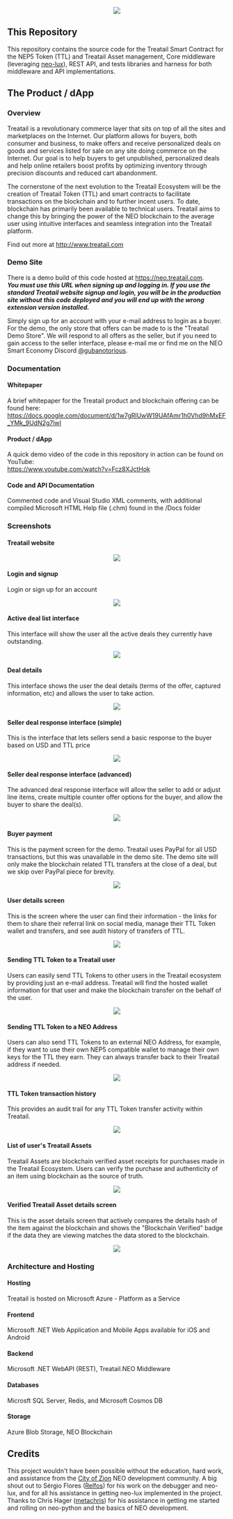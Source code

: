 <p align="center">
  <img src="Treatail.png" />
</p>

## This Repository
This repository contains the source code for the Treatail Smart Contract for the NEP5 Token (TTL) and Treatail Asset management, Core middleware (leveraging [neo-lux](https://github.com/Relfos/neo-lux)), REST API, and tests libraries and harness for both middleware and API implementations.

## The Product / dApp
### Overview
Treatail is a revolutionary commerce layer that sits on top of all the sites and marketplaces on the Internet.  Our platform allows for buyers, both consumer and business, to make offers and receive personalized deals on goods and services listed for sale on any site doing commerce on the Internet.  Our goal is to help buyers to get unpublished, personalized deals and help online retailers boost profits by optimizing inventory through precision discounts and reduced cart abandonment.

The cornerstone of the next evolution to the Treatail Ecosystem will be the creation of Treatail Token (TTL) and smart contracts to facilitate transactions on the blockchain and to further incent users.  To date, blockchain has primarily been available to technical users.  Treatail aims to change this by bringing the power of the NEO blockchain to the average user using intuitive interfaces and seamless integration into the Treatail platform.

Find out more at http://www.treatail.com

### Demo Site
There is a demo build of this code hosted at https://neo.treatail.com.              
**_You must use this URL when signing up and logging in.  If you use the standard Treatail website signup and login, you will be in the production site without this code deployed and you will end up with the wrong extension version installed._**

Simply sign up for an account with your e-mail address to login as a buyer.  For the demo, the only store that offers can be made to is the "Treatail Demo Store".  We will respond to all offers as the seller, but if you need to gain access to the seller interface, please e-mail me or find me on the NEO Smart Economy Discord [@gubanotorious](https://discord.gg/zRq6Jba).

### Documentation
#### Whitepaper
A brief whitepaper for the Treatail product and blockchain offering can be found here:
https://docs.google.com/document/d/1w7gRlUwW19UAfAmr1h0Vhd9hMxEF_YMk_9UdN2g7lwI

#### Product / dApp 
A quick demo video of the code in this repository in action can be found on YouTube:                
https://www.youtube.com/watch?v=Fcz8XJctHok

#### Code and API Documentation 
Commented code and Visual Studio XML comments, with additional compiled Microsoft HTML Help file (.chm) found in the /Docs folder

### Screenshots
#### Treatail website
<p align="center">
  <img src="/Screenshots/website.png" />
</p>

#### Login and signup
Login or sign up for an account
<p align="center">
  <img src="/Screenshots/login.png" />
</p>

#### Active deal list interface
This interface will show the user all the active deals they currently have outstanding.
<p align="center">
  <img src="/Screenshots/activedeals.png" />
</p>

#### Deal details
This interface shows the user the deal details (terms of the offer, captured information, etc) and allows the user to take action.
<p align="center">
  <img src="/Screenshots/dealdetails.png" />
</p>

#### Seller deal response interface (simple)
This is the interface that lets sellers send a basic response to the buyer based on USD and TTL price
<p align="center">
  <img src="/Screenshots/dealresponse.png" />
</p>

#### Seller deal response interface (advanced)
The advanced deal response interface will allow the seller to add or adjust line items, create multiple counter offer options for the buyer, and allow the buyer to share the deal(s).
<p align="center">
  <img src="/Screenshots/dealadvancedresponse.png" />
</p>

#### Buyer payment
This is the payment screen for the demo.  Treatail uses PayPal for all USD transactions, but this was unavailable in the demo site.  The demo site will only make the blockchain related TTL transfers at the close of a deal, but we skip over PayPal piece for brevity.
<p align="center">
  <img src="/Screenshots/payment.png" />
</p>

#### User details screen
This is the screen where the user can find their information - the links for them to share their referral link on social media, manage their TTL Token wallet and transfers, and see audit history of transfers of TTL.
<p align="center">
  <img src="/Screenshots/userdetails.png" />
</p>

#### Sending TTL Token to a Treatail user
Users can easily send TTL Tokens to other users in the Treatail ecosystem by providing just an e-mail address.  Treatail will find the hosted wallet information for that user and make the blockchain transfer on the behalf of the user.
<p align="center">
  <img src="/Screenshots/sendtoken-treatail.png" />
</p>

#### Sending TTL Token to a NEO Address
Users can also send TTL Tokens to an external NEO Address, for example, if they want to use their own NEP5 compatible wallet to manage their own keys for the TTL they earn.  They can always transfer back to their Treatail address if needed.
<p align="center">
  <img src="/Screenshots/sendtoken-neo.png" />
</p>

#### TTL Token transaction history
This provides an audit trail for any TTL Token transfer activity within Treatail.
<p align="center">
  <img src="/Screenshots/ttlhistory.png" />
</p>

#### List of user's Treatail Assets
Treatail Assets are blockchain verified asset receipts for purchases made in the Treatail Ecosystem.  Users can verify the purchase and authenticity of an item using blockchain as the source of truth.
<p align="center">
  <img src="/Screenshots/assetlist.png" />
</p>

#### Verified Treatail Asset details screen
This is the asset details screen that actively compares the details hash of the item against the blockchain and shows the "Blockchain Verified" badge if the data they are viewing matches the data stored to the blockchain.
<p align="center">
  <img src="/Screenshots/verifiedassetdetails.png" />
</p>

### Architecture and Hosting
#### Hosting
Treatail is hosted on Microsoft Azure - Platform as a Service

#### Frontend
Microsoft .NET Web Application and Mobile Apps available for iOS and Android

#### Backend
Microsoft .NET WebAPI (REST), Treatail.NEO Middleware

#### Databases
Microsft SQL Server, Redis, and Microsoft Cosmos DB

#### Storage
Azure Blob Storage, NEO Blockchain

## Credits
This project wouldn't have been possible without the education, hard work, and assistance from the [City of Zion](https://github.com/CityOfZion) NEO development community.  A big shout out to Sérgio Flores ([Relfos](https://github.com/Relfos)) for his work on the debugger and neo-lux, and for all his assistance in getting neo-lux implemented in the project.  Thanks to Chris Hager ([metachris](https://github.com/metachris)) for his assistance in getting me started and rolling on neo-python and the basics of NEO development.



